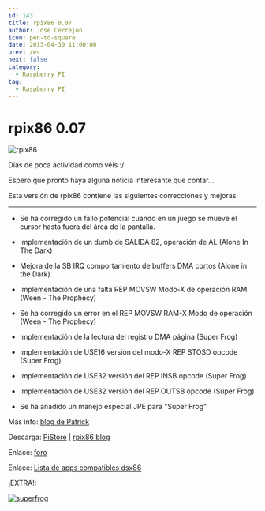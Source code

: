 ```yaml
---
id: 143
title: rpix86 0.07
author: Jose Cerrejon
icon: pen-to-square
date: 2013-04-30 11:00:00
prev: /es
next: false
category:
  - Raspberry PI
tag:
  - Raspberry PI
---
```


# rpix86 0.07

![rpix86](/images/rpix86_logo.jpg)

Días de poca actividad como véis :/

Espero que pronto haya alguna noticia interesante que contar...

Esta versión de rpix86 contiene las siguientes correcciones y mejoras:

- - -
* Se ha corregido un fallo potencial cuando en un juego se mueve el cursor hasta fuera del área de la pantalla.

* Implementación de un dumb de SALIDA 82, operación de AL (Alone In The Dark)

* Mejora de la SB IRQ comportamiento de buffers DMA cortos (Alone in the Dark)

* Implementación de una falta REP MOVSW Modo-X de operación RAM (Ween - The Prophecy)

* Se ha corregido un error en el REP MOVSW RAM-X Modo de operación (Ween - The Prophecy)

* Implementación de la lectura del registro DMA página (Super Frog)

* Implementación de USE16 versión del modo-X REP STOSD opcode (Super Frog)

* Implementación de USE32 versión del REP INSB opcode (Super Frog)

* Implementación de USE32 versión del REP OUTSB opcode (Super Frog)

* Se ha añadido un manejo especial JPE para "Super Frog"

Más info: [blog de Patrick](http://rpix86.patrickaalto.com/rblog.html)

Descarga: [PiStore](http://store.raspberrypi.com/projects/rpix86) | [rpix86 blog](http://rpix86.patrickaalto.com/rdown.html)

Enlace: [foro](http://www.raspberrypi.org/phpBB3/viewtopic.php?f=78&t=32934)

Enlace: [Lista de apps compatibles dsx86](http://dsx86compatibility.pbworks.com/w/page/26738915/Compatibility%20List)

¡EXTRA!:

<a href="/res/superfrog.zip">![superfrog](/images/superfrog.jpg "¡Descarga y juega Superfrog!")</a>